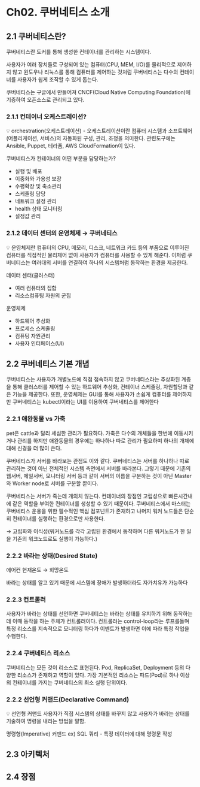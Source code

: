 # Ch02. 쿠버네티스 소개

## 2.1 쿠버네티스란?

쿠버네티스란 도커를 통해 생성한 컨테이너를 관리하는 시스템이다.

사용자가 여러 장치들로 구성되어 있는 컴퓨터(CPU, MEM, I/O)를 물리적으로 제어하지 않고 윈도우나 리눅스를 통해 컴퓨터를 제어하는 것처럼 쿠버네티스는 다수의 컨테이너를 사용자가 쉽게 조작할 수 있게 돕는다.

쿠버네티스는 구글에서 만들어져 CNCF(Cloud Native Computing Foundation)에 기증하여 오픈소스로 관리되고 있다.

### 2.1.1 컨테이너 오케스트레이션?

<aside>
💡 orchestration(오케스트레이션)
- 오케스트레이션이란 컴퓨터 시스템과 소프트웨어(어플리케이션, 서비스)의 자동화된 구성, 관리, 조정을 의미한다. 관련도구에는 Ansible, Puppet, 테라폼, AWS CloudFormation이 있다.

</aside>

쿠버네티스가 컨테이너의 어떤 부분을 담당하는가?

- 실행 및 배포
- 이중화와 가용성 보장
- 수평확장 및 축소관리
- 스케줄링 담당
- 네트워크 설정 관리
- health 상태 모니터링
- 설정값 관리

### 2.1.2 데이터 센터의 운영체제 → 쿠버네티스

<aside>
💡 운영체제란 컴퓨터의 CPU, 메모리, 디스크, 네트워크 카드 등의 부품으로 이루어진 컴퓨터를 직접적인 물리제어 없이 사용자가 컴퓨터를 사용할 수 있게 해준다.
이처럼  쿠버네티스는 여러대의 서버를 연결하여 하나의 시스템처럼 동작하는 환경을 제공한다.

</aside>

데이터 센터(클러스터)

- 여러 컴퓨터의 집합
- 리소스컴퓨팅 자원의 군집

운영체제

- 하드웨어 추상화
- 프로세스 스케줄링
- 컴퓨팅 자원관리
- 사용자 인터페이스(UI)

## 2.2 쿠버네티스 기본 개념

쿠버네티스는 사용자가 개별노드에 직접 접속하지 않고 쿠버네티스라는 추상화된 계층을 통해 클러스터를 제어할 수 있는 하드웨어 추상화, 컨테이너 스케줄링, 자원할당과 같은 기능을 제공한다. 또한, 운영체제는 GUI를 통해 사용자가 손쉽게 컴퓨터를 제어하지만 쿠버네티스는 kubectl이라는 UI를 이용하여 쿠버네티스를 제어한다

### 2.2.1 애완동물 vs 가축

pet은 cattle과 달리 세심한 관리가 필요하다. 가축은 다수의 개체들을 한번에 이동시키거나 관리를 하지만 애완동물의 경우에는 하나하나 따로 관리가 필요하며 하나의 개체에 대해 신경을 더 많이 쓴다.

쿠버네티스가 서버를 바라보는 관점도 이와 같다. 쿠버네티스는 서버를 하나하나 따로 관리하는 것이 아닌 전체적인 시스템 측면에서 서버를 바라본다. 그렇기 때문에 기존의 웹서버, 메일서버, 모니터링 서버 등과 같이 서버의 이름을 구분하는 것이 아닌 Master와 Worker node로 서버를 구분할 뿐이다.

쿠버네티스는 서버가 죽는데 개의치 않는다. 컨테이너의 장점인 고립성으로 빠른시간내에 같은 역할을 부여한 컨테이너를 생성할 수 있기 때문이다. 쿠버네티스에서 마스터는 쿠버네티스 운용을 위한 필수적인 핵심 컴포넌트가 존재하고 나머지 워커 노드들은 단순히 컨테이너를 실행하는 환경으로만 사용한다.

→ 고립화와 이식성(워커노드를 각각 고립된 환경에서 동작하며 다른 워커노드가 한 일을 기존의 워크노드로도 실행이 가능하다.)

### 2.2.2 바라는 상태(Desired State)

에어컨 현재온도 → 희망온도

바라는 상태를 알고 있기 때문에 시스템에 장애가 발생하더라도 자가치유가 가능하다

### 2.2.3 컨트롤러

사용자가 바라는 상태를 선언하면 쿠버네티스는 바라는 상태를 유지하기 위해 동작하는데 이때 동작을 하는 주체가 컨트롤러이다. 컨트롤러는 control-loop라는 루프를돌며 특정 리소스를 지속적으로 모니터링 하다가 이벤트가 발생하면 이에 따라 특정 작업을 수행한다.

### 2.2.4 쿠버네티스 리소스

쿠버네티스는 모든 것이 리소스로 표현된다. Pod, ReplicaSet, Deployment 등의 다양한 리소스가 존재하고 역할이 있다. 가장 기본적인 리소스는 파드(Pod)로 하나 이상의 컨테이너를 가지는 쿠버네티스의 최소 실행 단위이다.

### 2.2.2 선언형 커맨드(Declarative Command)

<aside>
💡 선언형 커맨드
사용자가 직접 시스템의 상태를 바꾸지 않고 사용자가 바라는 상태를 기술하여 명령을 내리는 방법을 말함.

명령형(Imperative) 커맨드
ex) SQL 쿼리 - 특정 데이터에 대해 명령문 작성

</aside>

## 2.3 아키텍처

## 2.4 장점